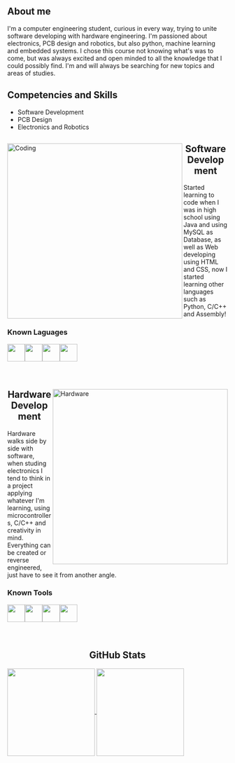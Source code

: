 <div>
<h2>About me</h2>

<p>I'm a computer engineering student, curious in every way, trying to unite software developing with hardware engineering. I'm passioned about electronics, PCB design and robotics, but also python, machine learning and embedded systems. I chose this course not knowing what's was to come, but was always excited and open minded to all the knowledge that I could possibly find. I'm and will always be searching for new topics and areas of studies.</p>

<h2>Competencies and Skills</h2>
<ul>
  <li>Software Development</li>
  <li>PCB Design</li>
  <li>Electronics and Robotics</li>
</ul>
</div>
<div>
<img align="left" alt="Coding" width="400" src="https://media1.giphy.com/media/26tn33aiTi1jkl6H6/giphy.gif">
<h2 align="center">Software Development</h2>
<span align="right">Started learning to code when I was in high school using Java and using MySQL as Database, as well as Web developing using HTML and CSS, now I started learning other languages such as Python, C/C++ and Assembly!</span>
</br>
<h3>Known Laguages</h3>
<img src="https://cdn3.iconfinder.com/data/icons/logos-and-brands-adobe/512/267_Python-512.png" height=40><img src="https://static.thenounproject.com/png/5151631-200.png" height=40><img src="https://cdn.freebiesupply.com/logos/large/2x/java-14-logo-png-transparent.png" height=40><img src="https://upload.wikimedia.org/wikipedia/commons/thumb/1/18/ISO_C%2B%2B_Logo.svg/1822px-ISO_C%2B%2B_Logo.svg.png" height=40>
</br>
</br>
</br>
</div>

<div>
<img align="right" alt="Hardware" width="400" src="https://i.giphy.com/media/PiuL0MyzhlQv9fkNrY/giphy.webp">
<h2 align="center">Hardware Development</h2>
<span align="left">Hardware walks side by side with software, when studing electronics I tend to think in a project applying whatever I'm learning, using microcontrollers, C/C++ and creativity in mind. Everything can be created or reverse engineered, just have to see it from another angle.</span>
</br>
<h3>Known Tools</h3>
<img src="https://avatars.githubusercontent.com/u/3374914?s=200&v=4" height=40><img src="https://brandslogos.com/wp-content/uploads/images/large/arduino-logo-1.png" height=40><img src="https://seeklogo.com/images/E/espressif-systems-logo-1350B9E771-seeklogo.com.png" height=40><img src="https://cdn.freebiesupply.com/logos/thumbs/2x/raspberry-pi-logo.png" height=40 />
</br>
</br>
</br>
</div>

<h2 align="Center">GitHub Stats</h2>

<a href="https://github.com/anuraghazra/github-readme-stats">
  <img height=200 align="center" src="https://github-readme-stats.vercel.app/api?username=SamuelDotDoc&show_icons=true&theme=radical" />
</a>
<a href="https://github.com/anuraghazra/convoychat">
  <img height=200 align="center" src="https://github-readme-stats.vercel.app/api/top-langs/?username=SamuelDotDoc&layout=donut&hide=PERL,Mathematica,Roff,ASL,AGS" />
</a>

<!--
**SamuelDotDoc/SamuelDotDoc** is a ✨ _special_ ✨ repository because its `README.md` (this file) appears on your GitHub profile.

Here are some ideas to get you started:

- 🔭 I’m currently working on ...
- 🌱 I’m currently learning ...
- 👯 I’m looking to collaborate on ...
- 🤔 I’m looking for help with ...
- 💬 Ask me about ...
- 📫 How to reach me: ...
- 😄 Pronouns: ...
- ⚡ Fun fact: ...
-->

